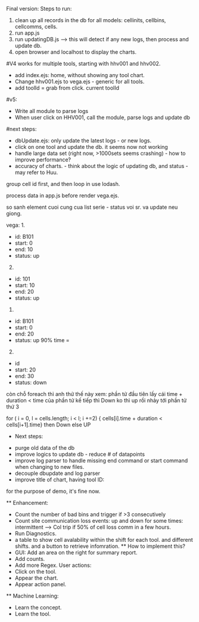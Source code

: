 Final version:
Steps to run:
1) clean up all records in the db for all models: cellinits, cellbins, cellcomms, cells.
2) run app.js
3) run updatingDB.js --> this will detect if any new logs, then process and update db.
4) open browser and localhost to display the charts.



#V4 works for multiple tools, starting with hhv001 and hhv002.
* add index.ejs: home, without showing any tool chart.
* Change hhv001.ejs to vega.ejs - generic for all tools.
* add toolId = grab from click. current toolId

#v5:
* Write all module to parse logs
* When user click on HHV001, call the module, parse logs and update db

#next steps:
* dbUpdate.ejs: only update the latest logs - or new logs.
* click on one tool and update the db. it seems now not working 
* handle large data set (right now, >1000sets seems crashing) - how to improve performance?
* accuracy of charts. - think about the logic of updating db, and status - may refer to Huu.



group cell id first, and then loop in 
use lodash.

process data in app.js before render 
vega.ejs.


so sanh element cuoi cung cua list serie - status voi sr. va update neu giong.

vega:
1.
- id: B101
- start: 0
- end: 10
- status: up
2.
- id: 101
- start: 10
- end: 20
- status: up

1.
- id: B101
- start: 0
- end: 20
- status: up
90% time = 
2.
- id
- start: 20
- end: 30
- status: down



còn chỗ foreach thì anh thử thế này xem: phần tử đầu tiên lấy cái time + duration < time của phần tử kế tiếp thì Down ko thì up rồi nhảy tới phần tử thứ 3

for ( i = 0, l = cells.length; i < l; i +=2) { cells[i].time + duration < cells[i+1].time} then Down else UP


* Next steps:
- purge old data of the db
- improve logics to update db - reduce # of datapoints
- improve log parser to handle missing end command or start command when changing to new files.
- decouple dbupdate and log parser
- improve title of chart, having tool ID: 

for the purpose of demo, it's fine now.

** Enhancement:
- Count the number of bad bins and trigger if >3 consecutively
- Count site communication loss events: up and down for some times: intermittent --> Col trip if 50% of cell loss comm in a few hours.
- Run Diagnostics.
- a table to show cell avalability within the shift for each tool. and different shifts. and a button to retrieve infomration.
** How to implement this?
- GUI: Add an area on the right for summary report.
- Add counts.
- Add more Regex. 
User actions:
- Click on the tool.
- Appear the chart.
- Appear action panel.


** Machine Learning:
- Learn the concept.
- Learn the tool.



